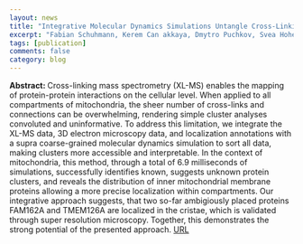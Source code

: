 ```yaml
---
layout: news
title: "Integrative Molecular Dynamics Simulations Untangle Cross-Linking Data to Unveil Mitochondrial Protein Distribution"
excerpt: "Fabian Schuhmann, Kerem Can akkaya, Dmytro Puchkov, Svea Hohensee, Martin Lehmann, Fan Liu, and Weria Pezeshkian, Angewandte Chemie, e202417804 (2024)"
tags: [publication]
comments: false
category: blog
---
```


<b>Abstract: </b>
Cross-linking mass spectrometry (XL-MS) enables the mapping of protein-protein interactions on the cellular level. When applied to all compartments of mitochondria, the sheer number of cross-links and connections can be overwhelming, rendering simple cluster analyses convoluted and uninformative. To address this limitation, we integrate the XL-MS data, 3D electron microscopy data, and localization annotations with a supra coarse-grained molecular dynamics simulation to sort all data, making clusters more accessible and interpretable. In the context of mitochondria, this method, through a total of 6.9 milliseconds of simulations, successfully identifies known, suggests unknown protein clusters, and reveals the distribution of inner mitochondrial membrane proteins allowing a more precise localization within compartments. Our integrative approach suggests, that two so-far ambigiously placed proteins FAM162A and TMEM126A are localized in the cristae, which is validated through super resolution microscopy. Together, this demonstrates the strong potential of the presented approach.
<a href="https://onlinelibrary.wiley.com/doi/10.1002/anie.202417804">URL</a>

